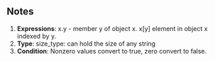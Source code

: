 ## Notes

1. **Expressions**: x.y - member y of object x. x[y] element in object x indexed by y.
2. **Type**: size_type: can hold the size of any string
3. **Condition**: Nonzero values convert to true, zero convert to false.